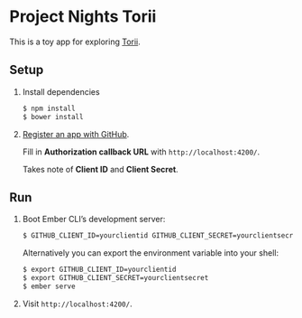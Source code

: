 # Project Nights Torii

This is a toy app for exploring [Torii](https://github.com/Vestorly/torii).

## Setup

1. Install dependencies

   ```sh
   $ npm install
   $ bower install
   ```

2. [Register an app with GitHub](https://github.com/settings/applications/new).

   Fill in **Authorization callback URL** with `http://localhost:4200/`.

   Takes note of **Client ID** and **Client Secret**.

## Run

1. Boot Ember CLI’s development server:

   ```sh
   $ GITHUB_CLIENT_ID=yourclientid GITHUB_CLIENT_SECRET=yourclientsecret ember serve
   ```

   Alternatively you can export the environment variable into your shell:

   ```sh
   $ export GITHUB_CLIENT_ID=yourclientid
   $ export GITHUB_CLIENT_SECRET=yourclientsecret
   $ ember serve
   ```

2. Visit `http://localhost:4200/`.
